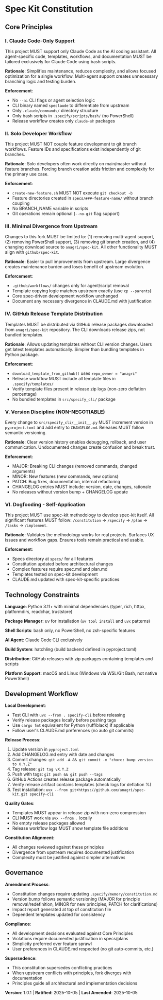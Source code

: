 <!--
SYNC IMPACT REPORT
==================
Version Change: 1.0.0 → 1.0.1 (PATCH - clarification removal)
Modified Principles:
  - Principle IV (GitHub Release Template Distribution) - Removed note about offline-first bundled templates request
Added Sections: None
Removed Sections: None
Templates Status:
  ✅ .specify/templates/plan-template.md - Aligned (Constitution Check section)
  ✅ .specify/templates/spec-template.md - Aligned (no constitutional constraints on specs)
  ✅ .specify/templates/tasks-template.md - Aligned (TDD principles reflected)
  ✅ CLAUDE.md - Aligned (references constitution, describes GitHub release distribution accurately)
  ⚠ templates/plan-template.md - Needs version reference fix (references v2.1.1, should be generic)
  ⚠ .specify/templates/plan-template.md - Needs version reference fix (references v2.1.1, should be generic)
Related Docs Updated:
  ⚠ docs/PHILOSOPHY.md - Needs update to affirm GitHub releases as architectural decision (not mitigation)
Follow-up TODOs:
  - Update plan template version references to use generic "latest version" text
  - Update PHILOSOPHY.md to remove bundled templates suggestion
-->

# Spec Kit Constitution

## Core Principles

### I. Claude Code-Only Support

This project MUST support only Claude Code as the AI coding assistant. All agent-specific
code, templates, workflows, and documentation MUST be tailored exclusively for Claude Code
using bash scripts.

**Rationale**: Simplifies maintenance, reduces complexity, and allows focused optimization
for a single workflow. Multi-agent support creates unnecessary branching logic and testing
burden.

**Enforcement**:
- No `--ai` CLI flags or agent selection logic
- CLI binary named `speclaude` to differentiate from upstream
- Only `.claude/commands/` directory structure
- Only bash scripts in `.specify/scripts/bash/` (no PowerShell)
- Release workflow creates only `claude-sh` packages

### II. Solo Developer Workflow

This project MUST NOT couple feature development to git branch workflows. Feature IDs and
specifications exist independently of git branches.

**Rationale**: Solo developers often work directly on main/master without feature branches.
Forcing branch creation adds friction and complexity for the primary use case.

**Enforcement**:
- `create-new-feature.sh` MUST NOT execute `git checkout -b`
- Feature directories created in `specs/###-feature-name/` without branch coupling
- No BRANCH_NAME variable in scripts
- Git operations remain optional (`--no-git` flag support)

### III. Minimal Divergence from Upstream

Changes to this fork MUST be limited to: (1) removing multi-agent support, (2) removing
PowerShell support, (3) removing git branch creation, and (4) changing download source to
`anagri/spec-kit`. All other functionality MUST align with `github/spec-kit`.

**Rationale**: Easier to pull improvements from upstream. Large divergence creates
maintenance burden and loses benefit of upstream evolution.

**Enforcement**:
- `.github/workflows/` changes only for agent/script removal
- Template copying logic matches upstream exactly (use `cp --parents`)
- Core spec-driven development workflow unchanged
- Document any necessary divergence in CLAUDE.md with justification

### IV. GitHub Release Template Distribution

Templates MUST be distributed via GitHub release packages downloaded from `anagri/spec-kit`
repository. The CLI downloads release zips, not bundled templates.

**Rationale**: Allows updating templates without CLI version changes. Users get latest
templates automatically. Simpler than bundling templates in Python package.

**Enforcement**:
- `download_template_from_github()` uses `repo_owner = "anagri"`
- Release workflow MUST include all template files in `.specify/templates/`
- Verify template files present in release zip logs (non-zero deflation percentage)
- No bundled templates in `src/specify_cli/` package

### V. Version Discipline (NON-NEGOTIABLE)

Every change to `src/specify_cli/__init__.py` MUST increment version in `pyproject.toml`
and add entry to `CHANGELOG.md`. Releases MUST follow semantic versioning.

**Rationale**: Clear version history enables debugging, rollback, and user communication.
Undocumented changes create confusion and break trust.

**Enforcement**:
- MAJOR: Breaking CLI changes (removed commands, changed arguments)
- MINOR: New features (new commands, new options)
- PATCH: Bug fixes, documentation, internal refactoring
- CHANGELOG entries MUST include: version, date, changes, rationale
- No releases without version bump + CHANGELOG update

### VI. Dogfooding - Self-Application

This project MUST use spec-kit methodology to develop spec-kit itself. All significant
features MUST follow: `/constitution` → `/specify` → `/plan` → `/tasks` → `/implement`.

**Rationale**: Validates the methodology works for real projects. Surfaces UX issues and
workflow gaps. Ensures tools remain practical and usable.

**Enforcement**:
- Specs directory at `specs/` for all features
- Constitution updated before architectural changes
- Complex features require spec.md and plan.md
- Templates tested on spec-kit development
- CLAUDE.md updated with spec-kit-specific practices

## Technology Constraints

**Language**: Python 3.11+ with minimal dependencies (typer, rich, httpx, platformdirs,
readchar, truststore)

**Package Manager**: uv for installation (`uv tool install` and `uvx` patterns)

**Shell Scripts**: bash only, no PowerShell, no zsh-specific features

**AI Agent**: Claude Code CLI exclusively

**Build System**: hatchling (build backend defined in pyproject.toml)

**Distribution**: GitHub releases with zip packages containing templates and scripts

**Platform Support**: macOS and Linux (Windows via WSL/Git Bash, not native PowerShell)

## Development Workflow

**Local Development**:
- Test CLI with `uvx --from . specify-cli` before releasing
- Verify release packages locally before pushing tags
- Use `cargo fmt` equivalent for Python (ruff/black) if applicable
- Follow user's CLAUDE.md preferences (no auto git commits)

**Release Process**:
1. Update version in `pyproject.toml`
2. Add CHANGELOG.md entry with date and changes
3. Commit changes: `git add -A && git commit -m "chore: bump version to X.Y.Z"`
4. Tag release: `git tag vX.Y.Z`
5. Push with tags: `git push && git push --tags`
6. GitHub Actions creates release package automatically
7. Verify release artifact contains templates (check logs for deflation %)
8. Test installation: `uvx --from git+https://github.com/anagri/spec-kit.git specify-cli`

**Quality Gates**:
- Templates MUST appear in release zip with non-zero compression
- CLI MUST work via `uvx --from .` locally
- No empty release packages allowed
- Release workflow logs MUST show template file additions

**Constitution Alignment**:
- All changes reviewed against these principles
- Divergence from upstream requires documented justification
- Complexity must be justified against simpler alternatives

## Governance

**Amendment Process**:
- Constitution changes require updating `.specify/memory/constitution.md`
- Version bump follows semantic versioning (MAJOR for principle removal/redefinition,
  MINOR for new principles, PATCH for clarifications)
- Impact report generated at top of constitution file
- Dependent templates updated for consistency

**Compliance**:
- All development decisions evaluated against Core Principles
- Violations require documented justification in specs/plans
- Simplicity preferred over feature sprawl
- User preferences in CLAUDE.md respected (no git auto-commits, etc.)

**Supersedence**:
- This constitution supersedes conflicting practices
- When upstream conflicts with principles, fork diverges with documentation
- Principles guide all architectural and implementation decisions

**Version**: 1.0.1 | **Ratified**: 2025-10-05 | **Last Amended**: 2025-10-05
